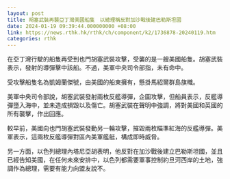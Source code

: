 ```yaml
---
layout: post
title: 胡塞武裝再襲亞丁灣美國船隻　以總理稱反對加沙戰後建巴勒斯坦國
date: 2024-01-19 09:39:44.000000000 +08:00
link: https://news.rthk.hk/rthk/ch/component/k2/1736878-20240119.htm
categories: rthk
---
```


在亞丁灣行駛的船隻再受到也門胡塞武裝攻擊，受襲的是一艘美國船隻。胡塞武裝表示，發射的導彈擊中該船。不過，美軍中央司令部指，未有命中。

受攻擊船隻名為凱姆蘭傑號，由美國的船東擁有，懸掛馬紹爾群島旗幟。

美軍中央司令部說，胡塞武裝發射兩枚反艦導彈，企圖攻擊，但船員表示，反艦導彈墮入海中，並未造成損毀以及傷亡。胡塞武裝在聲明中強調，將對美國和英國的所有襲擊，作出回應。

較早前，美國向也門胡塞武裝發動另一輪攻擊，摧毀兩枚瞄準紅海的反艦導彈。美軍表示，這兩枚反艦導彈對區內美軍艦艇，構成即時威脅。

另一方面，以色列總理內塔尼亞胡表明，他反對在加沙戰後建立巴勒斯坦國，並且已經告知美國，在任何未來安排中，以色列都需要軍事控制約旦河西岸的土地，強調作為總理，需要有能力向盟友說不。
